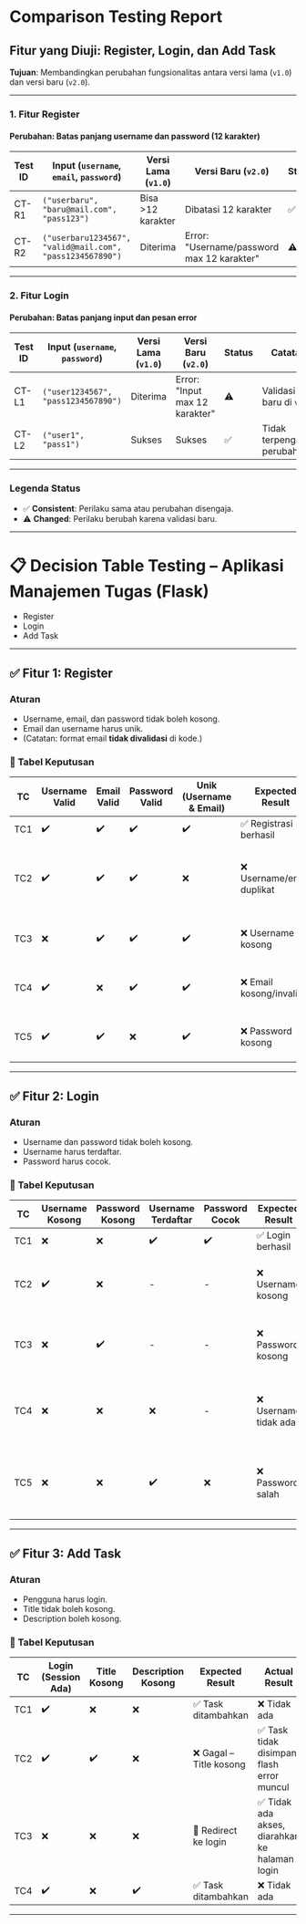 # Comparison Testing Report

## **Fitur yang Diuji**: Register, Login, dan Add Task  
**Tujuan**: Membandingkan perubahan fungsionalitas antara versi lama (`v1.0`) dan versi baru (`v2.0`).

---

### **1. Fitur Register**
#### **Perubahan**: Batas panjang username dan password (12 karakter)  
| **Test ID** | **Input** (`username`, `email`, `password`)       | **Versi Lama (`v1.0`)**       | **Versi Baru (`v2.0`)**        | **Status** | **Catatan**                  |
|-------------|--------------------------------------------------|-------------------------------|--------------------------------|------------|------------------------------|
| CT-R1       | `("userbaru", "baru@mail.com", "pass123")`       | Bisa >12 karakter            | Dibatasi 12 karakter           | ✅         | Perubahan fungsionalitas     |
| CT-R2       | `("userbaru1234567", "valid@mail.com", "pass1234567890")` | Diterima | Error: "Username/password max 12 karakter" | ⚠️ | Validasi baru |

---

### **2. Fitur Login**
#### **Perubahan**: Batas panjang input dan pesan error  
| **Test ID** | **Input** (`username`, `password`) | **Versi Lama (`v1.0`)**       | **Versi Baru (`v2.0`)**        | **Status** | **Catatan**                  |
|-------------|------------------------------------|-------------------------------|--------------------------------|------------|------------------------------|
| CT-L1       | `("user1234567", "pass1234567890")` | Diterima                     | Error: "Input max 12 karakter" | ⚠️       | Validasi baru di `v2.0`      |
| CT-L2       | `("user1", "pass1")`               | Sukses                        | Sukses                         | ✅         | Tidak terpengaruh perubahan  |

---


### **Legenda Status**  
- ✅ **Consistent**: Perilaku sama atau perubahan disengaja.  
- ⚠️ **Changed**: Perilaku berubah karena validasi baru.  

---

# 📋 Decision Table Testing – Aplikasi Manajemen Tugas (Flask)

- Register
- Login
- Add Task

---
## ✅ Fitur 1: Register

### Aturan
- Username, email, dan password tidak boleh kosong.
- Email dan username harus unik.
- (Catatan: format email **tidak divalidasi** di kode.)

### 🧪 Tabel Keputusan

| TC  | Username Valid | Email Valid | Password Valid | Unik (Username & Email) | Expected Result               | Actual Result                       |
|-----|----------------|-------------|----------------|--------------------------|-------------------------------|--------------------------------------------------|
| TC1 | ✔️              | ✔️           | ✔️              | ✔️                        | ✅ Registrasi berhasil         | ❌ Tidak ada                                       |
| TC2 | ✔️              | ✔️           | ✔️              | ❌                        | ❌ Username/email duplikat    | ✅ Registrasi ditolak dengan pesan kesalahan     |
| TC3 | ❌              | ✔️           | ✔️              | ✔️                        | ❌ Username kosong             | ✅ Registrasi tidak diproses                     |
| TC4 | ✔️              | ❌           | ✔️              | ✔️                        | ❌ Email kosong/invalid        | ✅ Registrasi tidak diproses                     |
| TC5 | ✔️              | ✔️           | ❌              | ✔️                        | ❌ Password kosong             | ✅ Registrasi tidak diproses                     |

---

## ✅ Fitur 2: Login

### Aturan 
- Username dan password tidak boleh kosong.
- Username harus terdaftar.
- Password harus cocok.

### 🧪 Tabel Keputusan

| TC  | Username Kosong | Password Kosong | Username Terdaftar | Password Cocok | Expected Result        | Actual Result                 |
|-----|------------------|------------------|---------------------|----------------|-------------------------|------------------------------------------------|
| TC1 | ❌               | ❌               | ✔️                  | ✔️              | ✅ Login berhasil       | ❌ Tidak ada                                    |
| TC2 | ✔️               | ❌               | -                   | -              | ❌ Username kosong      | ✅ Login gagal dengan pesan error              |
| TC3 | ❌               | ✔️               | -                   | -              | ❌ Password kosong      | ✅ Login gagal dengan pesan error              |
| TC4 | ❌               | ❌               | ❌                  | -              | ❌ Username tidak ada   | ✅ Login gagal dengan pesan: user tidak ditemukan |
| TC5 | ❌               | ❌               | ✔️                  | ❌              | ❌ Password salah       | ✅ Login gagal dengan pesan: password salah    |

---

## ✅ Fitur 3: Add Task

### Aturan
- Pengguna harus login.
- Title tidak boleh kosong.
- Description boleh kosong.

### 🧪 Tabel Keputusan

| TC  | Login (Session Ada) | Title Kosong | Description Kosong | Expected Result               | Actual Result                |
|-----|----------------------|---------------|---------------------|-------------------------------|----------------------------------------------|
| TC1 | ✔️                   | ❌            | ❌                  | ✅ Task ditambahkan           | ❌ Tidak ada                                   |
| TC2 | ✔️                   | ✔️            | ❌                  | ❌ Gagal – Title kosong        | ✅ Task tidak disimpan, flash error muncul     |
| TC3 | ❌                   | ❌            | ❌                  | 🔁 Redirect ke login          | ✅ Tidak ada akses, diarahkan ke halaman login |
| TC4 | ✔️                   | ❌            | ✔️                  | ✅ Task ditambahkan           | ❌ Tidak ada                                   |

---
